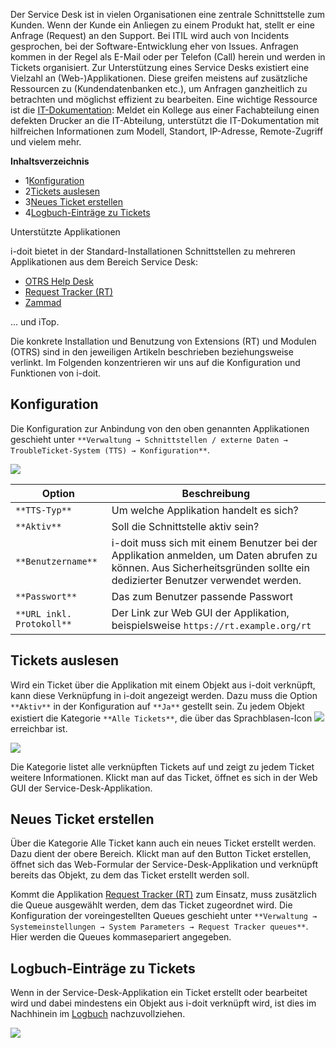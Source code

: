 Der Service Desk ist in vielen Organisationen eine zentrale Schnittstelle zum Kunden. Wenn der Kunde ein Anliegen zu einem Produkt hat, stellt er eine Anfrage (Request) an den Support. Bei ITIL wird auch von Incidents gesprochen, bei der Software-Entwicklung eher von Issues. Anfragen kommen in der Regel als E-Mail oder per Telefon (Call) herein und werden in Tickets organisiert. Zur Unterstützung eines Service Desks existiert eine Vielzahl an (Web-)Applikationen. Diese greifen meistens auf zusätzliche Ressourcen zu (Kundendatenbanken etc.), um Anfragen ganzheitlich zu betrachten und möglichst effizient zu bearbeiten. Eine wichtige Ressource ist die [IT-Dokumentation](/display/de/Glossar): Meldet ein Kollege aus einer Fachabteilung einen defekten Drucker an die IT-Abteilung, unterstützt die IT-Dokumentation mit hilfreichen Informationen zum Modell, Standort, IP-Adresse, Remote-Zugriff und vielem mehr.

**Inhaltsverzeichnis**

*   1[Konfiguration](#ServiceDesk-Konfiguration)
*   2[Tickets auslesen](#ServiceDesk-Ticketsauslesen)
*   3[Neues Ticket erstellen](#ServiceDesk-NeuesTicketerstellen)
*   4[Logbuch-Einträge zu Tickets](#ServiceDesk-Logbuch-EinträgezuTickets)

Unterstützte Applikationen

i-doit bietet in der Standard-Installationen Schnittstellen zu mehreren Applikationen aus dem Bereich Service Desk:

*   [OTRS Help Desk](/display/de/OTRS+Help+Desk)
*   [Request Tracker (RT)](/pages/viewpage.action?pageId=7831603)
*   [Zammad](/display/de/Zammad)

… und iTop.

Die konkrete Installation und Benutzung von Extensions (RT) und Modulen (OTRS) sind in den jeweiligen Artikeln beschrieben beziehungsweise verlinkt. Im Folgenden konzentrieren wir uns auf die Konfiguration und Funktionen von i-doit.

Konfiguration
-------------

Die Konfiguration zur Anbindung von den oben genannten Applikationen geschieht unter `**Verwaltung → Schnittstellen / externe Daten → TroubleTicket-System (TTS) → Konfiguration**`.

![](/download/attachments/18481172/service_desk_konfiguration.png?version=1&modificationDate=1483708004816&api=v2&effects=drop-shadow)

| Option | Beschreibung |
| --- | --- |
| `**TTS-Typ**` | Um welche Applikation handelt es sich? |
| `**Aktiv**` | Soll die Schnittstelle aktiv sein? |
| `**Benutzername**` | i-doit muss sich mit einem Benutzer bei der Applikation anmelden, um Daten abrufen zu können. Aus Sicherheitsgründen sollte ein dedizierter Benutzer verwendet werden. |
| `**Passwort**` | Das zum Benutzer passende Passwort |
| `**URL inkl. Protokoll**` | Der Link zur Web GUI der Applikation, beispielsweise `https://rt.example.org/rt` |

Tickets auslesen
----------------

Wird ein Ticket über die Applikation mit einem Objekt aus i-doit verknüpft, kann diese Verknüpfung in i-doit angezeigt werden. Dazu muss die Option `**Aktiv**` in der Konfiguration auf `**Ja**` gestellt sein. Zu jedem Objekt existiert die Kategorie `**Alle Tickets**`, die über das Sprachblasen-Icon ![](/download/attachments/18481172/comments.png?version=1&modificationDate=1483708517111&api=v2) erreichbar ist.

![](/download/attachments/18481172/service_desk_kategorie_alle_tickets.png?version=1&modificationDate=1483708481268&api=v2&effects=drop-shadow)

Die Kategorie listet alle verknüpften Tickets auf und zeigt zu jedem Ticket weitere Informationen. Klickt man auf das Ticket, öffnet es sich in der Web GUI der Service-Desk-Applikation.

Neues Ticket erstellen
----------------------

Über die Kategorie Alle Ticket kann auch ein neues Ticket erstellt werden. Dazu dient der obere Bereich. Klickt man auf den Button Ticket erstellen, öffnet sich das Web-Formular der Service-Desk-Applikation und verknüpft bereits das Objekt, zu dem das Ticket erstellt werden soll.

Kommt die Applikation [Request Tracker (RT)](/pages/viewpage.action?pageId=7831603) zum Einsatz, muss zusätzlich die Queue ausgewählt werden, dem das Ticket zugeordnet wird. Die Konfiguration der voreingestellten Queues geschieht unter `**Verwaltung → Systemeinstellungen → System Parameters → Request Tracker queues**`. Hier werden die Queues kommasepariert angegeben.

Logbuch-Einträge zu Tickets
---------------------------

Wenn in der Service-Desk-Applikation ein Ticket erstellt oder bearbeitet wird und dabei mindestens ein Objekt aus i-doit verknüpft wird, ist dies im Nachhinein im [Logbuch](/display/de/Logbuch) nachzuvollziehen.

![](/download/attachments/18481172/service_desk_logbuch.png?version=1&modificationDate=1483709225884&api=v2&effects=drop-shadow)